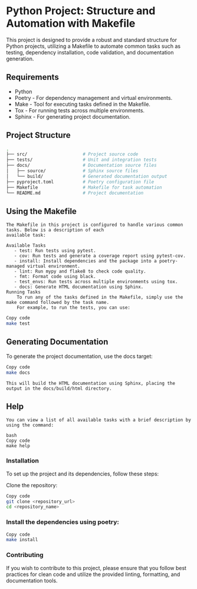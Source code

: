 # Python Project: Structure and Automation with Makefile
This project is designed to provide a robust and standard structure for Python projects, utilizing a Makefile to automate common tasks such as testing, dependency installation, code validation, and documentation generation.

## Requirements
- Python
- Poetry - For dependency management and virtual environments.
- Make - Tool for executing tasks defined in the Makefile.
- Tox - For running tests across multiple environments.
- Sphinx - For generating project documentation.

## Project Structure

```bash 
.
├── src/                     # Project source code
├── tests/                   # Unit and integration tests
├── docs/                    # Documentation source files
│   ├── source/              # Sphinx source files
│   └── build/               # Generated documentation output
├── pyproject.toml           # Poetry configuration file
├── Makefile                 # Makefile for task automation
└── README.md                # Project documentation
```

## Using the Makefile
    The Makefile in this project is configured to handle various common tasks. Below is a description of each 
    available task:

    Available Tasks
       - test: Run tests using pytest.
       - cov: Run tests and generate a coverage report using pytest-cov.
       - install: Install dependencies and the package into a poetry-managed virtual environment.
       - lint: Run mypy and flake8 to check code quality.
       - fmt: Format code using black.
       - test_envs: Run tests across multiple environments using tox.
       - docs: Generate HTML documentation using Sphinx.
    Running Tasks
        To run any of the tasks defined in the Makefile, simply use the make command followed by the task name.
        For example, to run the tests, you can use:

```bash
Copy code
make test
```
## Generating Documentation
  To generate the project documentation, use the docs target:

```bash
Copy code
make docs
```
    This will build the HTML documentation using Sphinx, placing the output in the docs/build/html directory.

## Help
    You can view a list of all available tasks with a brief description by using the command:
```
bash
Copy code
make help
```

### Installation
To set up the project and its dependencies, follow these steps:

Clone the repository:

```bash
Copy code
git clone <repository_url>
cd <repository_name>
```

### Install the dependencies using poetry:

```bash
Copy code
make install
```

### Contributing
If you wish to contribute to this project, please ensure that you follow best practices for clean code and utilize the
provided linting, formatting, and documentation tools.